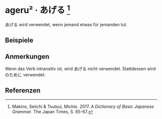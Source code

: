 ---
---

<script setup>
import Example from "../components/Example.vue"
</script>

# ageru² · あげる [^1]

あげる wird verwendet, wenn jemand etwas für jemanden tut.

## Beispiele

<Example jp="私の花子にネクタイを買ってあげた。" de="Ich habe für Hanako eine Krawatte gekauft." />

## Anmerkungen

Wenn das Verb intransitiv ist, wird あげる nicht verwendet. Stattdessen wird のために verwendet.

## Referenzen

[^1]: Makino, Seiichi & Tsutsui, Michio. 2017. *A Dictionary of Basic Japanese Grammar*. The Japan Times, S. 65-67.
